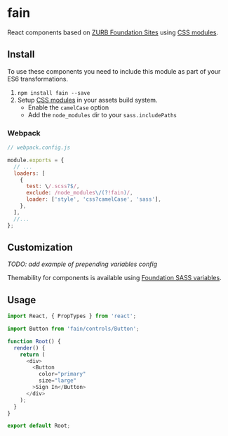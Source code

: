# fain

React components based on [ZURB Foundation Sites](http://foundation.zurb.com/sites.html) using
[CSS modules](https://github.com/css-modules/css-modules).

## Install

To use these components you need to include this module as part of your ES6 transformations.

1. `npm install fain --save`
2. Setup [CSS modules](https://github.com/css-modules/css-modules#implementations) in your
   assets build system.
   * Enable the `camelCase` option
   * Add the `node_modules` dir to your `sass.includePaths`

### Webpack

```js
// webpack.config.js

module.exports = {
  // ...
  loaders: [
    {
      test: \/.scss?$/,
      exclude: /node_modules\/(?!fain)/,
      loader: ['style', 'css?camelCase', 'sass'],
    },
  ],
  //...
};
```

## Customization

_TODO: add example of prepending variables config_

Themability for components is available using [Foundation SASS variables](http://foundation.zurb.com/sites/docs/global.html).

## Usage

```js
import React, { PropTypes } from 'react';

import Button from 'fain/controls/Button';

function Root() {
  render() {
    return (
      <div>
        <Button
          color="primary"
          size="large"
        >Sign In</Button>
      </div>
    );
  }
}

export default Root;
```
